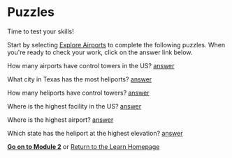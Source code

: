# Puzzles 

Time to test your skills! 

Start by selecting [Explore Airports](/explore/faa/airports) to complete the following puzzles. 
When you're ready to check your work, click on the answer link below.

How many airports have control towers in the US? [answer](/explore/faa/airports?fields=airports.with_control_tower_count)

What city in Texas has the most heliports? [answer](/x/wCnTTxX)

How many heliports have control towers? [answer](/x/STHvGDZ)

Where is the highest facility in the US? [answer](/x/MMyK4Hr)

Where is the highest airport? [answer](/x/jNtdCTB)

Which state has the heliport at the highest elevation?
[answer](/x/RMHcBSn)


[**Go on to Module 2**](/stories/lookml_design_patterns/000a_explore_looker.md) or [Return to the Learn Homepage](/stories/lookml_design_patterns/000_index.md)